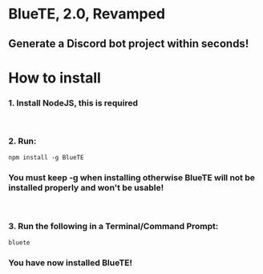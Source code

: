 <h1>BlueTE, 2.0, Revamped</h1>

<h2>Generate a Discord bot project within seconds!</h2>

<h1>How to install</h1>

<h3>1. Install NodeJS, this is required</h3><br>
<h3>2. Run:</h3>
<code>npm install -g BlueTE</code>
<h3>You must keep -g when installing otherwise BlueTE will not be installed properly and won't be usable!</h3><br>
<h3>3. Run the following in a Terminal/Command Prompt:</h3>
<code>bluete</code>
<h3>You have now installed BlueTE!</h3>